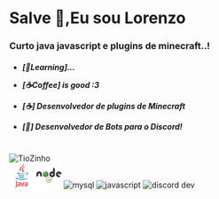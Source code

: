 <h1> Salve 🤙,Eu sou Lorenzo </h1>
<h3> Curto java javascript e plugins de minecraft..!</h3>

<h5>
 
- [📝Learning]...

- [☕Coffee] is good :3

- [☕] Desenvolvedor de plugins de Minecraft
- [🤖] Desenvolvedor de Bots para o Discord!


</h5>

<br>
<a>
    <img src="https://github-readme-stats.vercel.app/api?username=TioZinho&show_icons=true&theme=dracula&count_private=true"
        alt="TioZinho" />
</a>
 </br>

<div style={flex-direction: row}>

<!-- icones sem fundo -->

<img src="https://github.com/devicons/devicon/blob/master/icons/java/java-original-wordmark.svg" alt="java" width="45" height="45"/>
<img src="https://github.com/devicons/devicon/blob/master/icons/nodejs/nodejs-original-wordmark.svg " alt="nodejs " width="45" height="45"/>
<img src="https://devtools.com.br/blog/wp-content/uploads/2013/06/MySQL-Logo.wine_-1536x1024.png" alt="mysql" width="45" height="45"/>

<!-- icones com fundo -->
<img src="https://upload.wikimedia.org/wikipedia/commons/thumb/9/99/Unofficial_JavaScript_logo_2.svg/512px-Unofficial_JavaScript_logo_2.svg.png" alt="javascript" width="45" height="45"/>
<img src="https://yt3.ggpht.com/a/AATXAJw1tXvJInOnm44MdEF3kS0b8x-W4Twj27SYvJ9gRw=s100-c-k-c0xffffffff-no-rj-mo" alt="discord dev" width="45" height="45"/>

</div>
